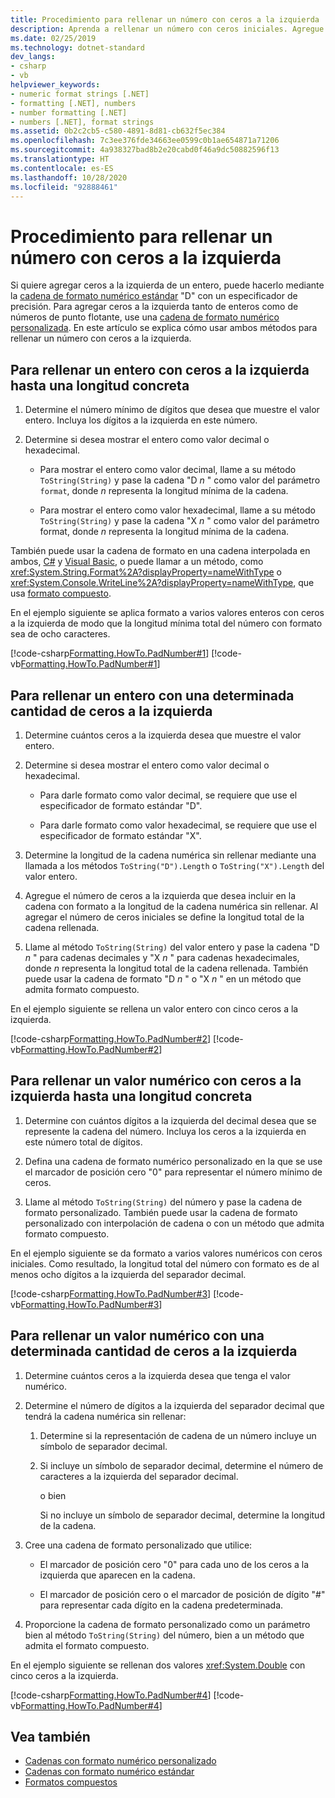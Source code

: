 ```yaml
---
title: Procedimiento para rellenar un número con ceros a la izquierda
description: Aprenda a rellenar un número con ceros iniciales. Agregue ceros a la izquierda a números enteros o valores numéricos hasta una longitud total concreta o un número específico de ceros a la izquierda.
ms.date: 02/25/2019
ms.technology: dotnet-standard
dev_langs:
- csharp
- vb
helpviewer_keywords:
- numeric format strings [.NET]
- formatting [.NET], numbers
- number formatting [.NET]
- numbers [.NET], format strings
ms.assetid: 0b2c2cb5-c580-4891-8d81-cb632f5ec384
ms.openlocfilehash: 7c3ee376fde34663ee0599c0b1ae654871a71206
ms.sourcegitcommit: 4a938327bad8b2e20cabd0f46a9dc50882596f13
ms.translationtype: HT
ms.contentlocale: es-ES
ms.lasthandoff: 10/28/2020
ms.locfileid: "92888461"
---
```

# <a name="how-to-pad-a-number-with-leading-zeros"></a>Procedimiento para rellenar un número con ceros a la izquierda

Si quiere agregar ceros a la izquierda de un entero, puede hacerlo mediante la [cadena de formato numérico estándar](standard-numeric-format-strings.md) "D" con un especificador de precisión. Para agregar ceros a la izquierda tanto de enteros como de números de punto flotante, use una [cadena de formato numérico personalizada](custom-numeric-format-strings.md). En este artículo se explica cómo usar ambos métodos para rellenar un número con ceros a la izquierda.

## <a name="to-pad-an-integer-with-leading-zeros-to-a-specific-length"></a>Para rellenar un entero con ceros a la izquierda hasta una longitud concreta

1. Determine el número mínimo de dígitos que desea que muestre el valor entero. Incluya los dígitos a la izquierda en este número.

1. Determine si desea mostrar el entero como valor decimal o hexadecimal.

    - Para mostrar el entero como valor decimal, llame a su método `ToString(String)` y pase la cadena "D *n* " como valor del parámetro `format`, donde *n* representa la longitud mínima de la cadena.

    - Para mostrar el entero como valor hexadecimal, llame a su método `ToString(String)` y pase la cadena "X *n* " como valor del parámetro format, donde *n* representa la longitud mínima de la cadena.

También puede usar la cadena de formato en una cadena interpolada en ambos, [C#](../../csharp/language-reference/tokens/interpolated.md) y [Visual Basic](../../visual-basic/programming-guide/language-features/strings/interpolated-strings.md), o puede llamar a un método, como <xref:System.String.Format%2A?displayProperty=nameWithType> o <xref:System.Console.WriteLine%2A?displayProperty=nameWithType>, que usa [formato compuesto](composite-formatting.md).

En el ejemplo siguiente se aplica formato a varios valores enteros con ceros a la izquierda de modo que la longitud mínima total del número con formato sea de ocho caracteres.

[!code-csharp[Formatting.HowTo.PadNumber#1](../../../samples/snippets/csharp/VS_Snippets_CLR/Formatting.HowTo.PadNumber/cs/Pad1.cs#1)]
[!code-vb[Formatting.HowTo.PadNumber#1](../../../samples/snippets/visualbasic/VS_Snippets_CLR/Formatting.HowTo.PadNumber/vb/Pad1.vb#1)]

## <a name="to-pad-an-integer-with-a-specific-number-of-leading-zeros"></a>Para rellenar un entero con una determinada cantidad de ceros a la izquierda

1. Determine cuántos ceros a la izquierda desea que muestre el valor entero.

1. Determine si desea mostrar el entero como valor decimal o hexadecimal.

    - Para darle formato como valor decimal, se requiere que use el especificador de formato estándar "D".

    - Para darle formato como valor hexadecimal, se requiere que use el especificador de formato estándar "X".

1. Determine la longitud de la cadena numérica sin rellenar mediante una llamada a los métodos `ToString("D").Length` o `ToString("X").Length` del valor entero.

1. Agregue el número de ceros a la izquierda que desea incluir en la cadena con formato a la longitud de la cadena numérica sin rellenar. Al agregar el número de ceros iniciales se define la longitud total de la cadena rellenada.

1. Llame al método `ToString(String)` del valor entero y pase la cadena "D *n* " para cadenas decimales y "X *n* " para cadenas hexadecimales, donde *n* representa la longitud total de la cadena rellenada. También puede usar la cadena de formato "D *n* " o "X *n* " en un método que admita formato compuesto.

En el ejemplo siguiente se rellena un valor entero con cinco ceros a la izquierda.

[!code-csharp[Formatting.HowTo.PadNumber#2](../../../samples/snippets/csharp/VS_Snippets_CLR/Formatting.HowTo.PadNumber/cs/Pad1.cs#2)]
[!code-vb[Formatting.HowTo.PadNumber#2](../../../samples/snippets/visualbasic/VS_Snippets_CLR/Formatting.HowTo.PadNumber/vb/Pad1.vb#2)]

## <a name="to-pad-a-numeric-value-with-leading-zeros-to-a-specific-length"></a>Para rellenar un valor numérico con ceros a la izquierda hasta una longitud concreta

1. Determine con cuántos dígitos a la izquierda del decimal desea que se represente la cadena del número. Incluya los ceros a la izquierda en este número total de dígitos.

1. Defina una cadena de formato numérico personalizado en la que se use el marcador de posición cero "0" para representar el número mínimo de ceros.

1. Llame al método `ToString(String)` del número y pase la cadena de formato personalizado. También puede usar la cadena de formato personalizado con interpolación de cadena o con un método que admita formato compuesto.

En el ejemplo siguiente se da formato a varios valores numéricos con ceros iniciales. Como resultado, la longitud total del número con formato es de al menos ocho dígitos a la izquierda del separador decimal.

[!code-csharp[Formatting.HowTo.PadNumber#3](../../../samples/snippets/csharp/VS_Snippets_CLR/Formatting.HowTo.PadNumber/cs/Pad1.cs#3)]
[!code-vb[Formatting.HowTo.PadNumber#3](../../../samples/snippets/visualbasic/VS_Snippets_CLR/Formatting.HowTo.PadNumber/vb/Pad1.vb#3)]

## <a name="to-pad-a-numeric-value-with-a-specific-number-of-leading-zeros"></a>Para rellenar un valor numérico con una determinada cantidad de ceros a la izquierda

1. Determine cuántos ceros a la izquierda desea que tenga el valor numérico.

1. Determine el número de dígitos a la izquierda del separador decimal que tendrá la cadena numérica sin rellenar:

    1. Determine si la representación de cadena de un número incluye un símbolo de separador decimal.

    1. Si incluye un símbolo de separador decimal, determine el número de caracteres a la izquierda del separador decimal.

         o bien

         Si no incluye un símbolo de separador decimal, determine la longitud de la cadena.

1. Cree una cadena de formato personalizado que utilice:

    - El marcador de posición cero "0" para cada uno de los ceros a la izquierda que aparecen en la cadena.

    - El marcador de posición cero o el marcador de posición de dígito "#" para representar cada dígito en la cadena predeterminada.

1. Proporcione la cadena de formato personalizado como un parámetro bien al método `ToString(String)` del número, bien a un método que admita el formato compuesto.

En el ejemplo siguiente se rellenan dos valores <xref:System.Double> con cinco ceros a la izquierda.

[!code-csharp[Formatting.HowTo.PadNumber#4](../../../samples/snippets/csharp/VS_Snippets_CLR/Formatting.HowTo.PadNumber/cs/Pad1.cs#4)]
[!code-vb[Formatting.HowTo.PadNumber#4](../../../samples/snippets/visualbasic/VS_Snippets_CLR/Formatting.HowTo.PadNumber/vb/Pad1.vb#4)]

## <a name="see-also"></a>Vea también

- [Cadenas con formato numérico personalizado](custom-numeric-format-strings.md)
- [Cadenas con formato numérico estándar](standard-numeric-format-strings.md)
- [Formatos compuestos](composite-formatting.md)
